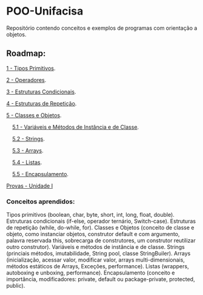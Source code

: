 # POO-Unifacisa
Repositório contendo conceitos e exemplos de programas com orientação a objetos.

## Roadmap:

[1 - Tipos Primitivos](conteudo/TiposPrimitivos.md).

[2 - Operadores](conteudo/Operadores.md).

[3 - Estruturas Condicionais](conteudo/EstruturasCondicionais.md).

[4 - Estruturas de Repetição](conteudo/EstruturasDeRepeticao.md).

[5 - Classes e Objetos](conteudo/ClassesEObjetos.md).

&nbsp;  &nbsp;  [5.1 - Variáveis e Métodos de Instância e de Classe](conteudo/VariaveisEMetodosDeInstanciaEDeClasse.md).

&nbsp;  &nbsp;  [5.2 - Strings](conteudo/Strings.md).

&nbsp;  &nbsp;  [5.3 - Arrays](conteudo/Arrays.md).

&nbsp;  &nbsp;  [5.4 - Listas](conteudo/Listas.md).

&nbsp;  &nbsp;  [5.5 - Encapsulamento](conteudo/Encapsulamento.md).

[Provas - Unidade I](https://drive.google.com/open?id=1thIsyNeReOJq-vRdySqEVSYOmjwTEyZj)

### Conceitos aprendidos:

Tipos primitivos (boolean, char, byte, short, int, long, float, double). 
Estruturas condicionais (if-else, operador ternário, Switch-case).
Estruturas de repetição (while, do-while, for).
Classes e Objetos (conceito de classe e objeto, como instanciar objetos, construtor default e com argumento, palavra reservada this, sobrecarga de construtores, um construtor reutilizar outro construtor). 
Variáveis e métodos de instância e de classe.
Strings (princiais métodos, imutabilidade, String pool, classe StringBuiler).
Arrays (inicialização, acessar valor, modificar valor, arrays multi-dimensionais, métodos estáticos de Arrays, Exceções, performance).
Listas (wrappers, autoboxing e unboxing, performance).
Encapsulamento (conceito e importância, modificadores: private, default ou package-private, protected, public).
